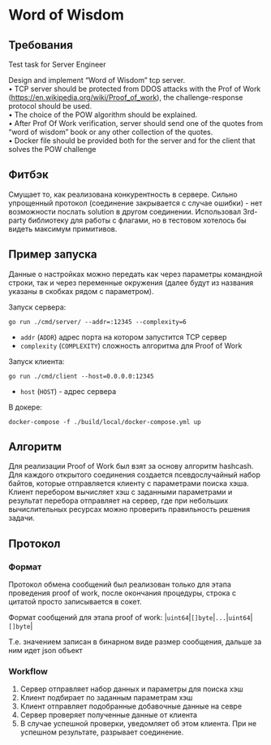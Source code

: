 # Word of Wisdom

## Требования

Test task for Server Engineer

Design and implement “Word of Wisdom” tcp server.  
• TCP server should be protected from DDOS attacks with the Prof of Work (https://en.wikipedia.org/wiki/Proof_of_work),
the challenge-response protocol should be used.  
• The choice of the POW algorithm should be explained.  
• After Prof Of Work verification, server should send one of the quotes from “word of wisdom” book or any other
collection of the quotes.  
• Docker file should be provided both for the server and for the client that solves the POW challenge

## Фитбэк
Смущает то, как реализована конкурентность в сервере. Сильно упрощенный протокол (соединение закрывается с случае ошибки) - нет возможности послать solution в другом соединении. Использовал 3rd-party библиотеку для работы с флагами, но в тестовом хотелось бы видеть максимум примитивов.

## Пример запуска

Данные о настройках можно передать как через параметры командной строки,
так и через переменные окружения (далее будут из названия указаны в скобках рядом с параметром).

Запуск сервера:

```
go run ./cmd/server/ --addr=:12345 --complexity=6
```

- `addr` (`ADDR`) адрес порта на котором запустится TCP сервер
- `complexity` (`COMPLEXITY`) сложность алгоритма для Proof of Work

Запуск клиента:

```
go run ./cmd/client --host=0.0.0.0:12345
```

- `host` (`HOST`) - адрес сервера

В докере:

```
docker-compose -f ./build/local/docker-compose.yml up  
```

## Алгоритм

Для реализации Proof of Work был взят за основу алгоритм hashcash. 
Для каждого открытого соединения создается псевдослучайный набор байтов, 
которые отправляется клиенту с параметрами поиска хэша. Клиент перебором 
вычисляет хэш с заданными параметрами и результат перебора отправляет на сервер, 
где при небольших вычислительных ресурсах можно проверить правильность решения задачи.

## Протокол

### Формат
Протокол обмена сообщений был реализован только для этапа проведения proof of work, 
после окончания процедуры, строка с цитатой просто записывается в сокет.

Формат сообщений для этапа proof of work:
|`uint64`|`[]byte`|`...`|`uint64`|`[]byte`|


Т.е. значением записан в бинарном виде размер сообщения, дальше за ним идет json объект 

### Workflow

1. Сервер отправляет набор данных и параметры для поиска хэш
2. Клиент подбирает по заданным параметрам хэш
3. Клиент отправляет подобранные добавочные данные на севре
4. Сервер проверяет полученные данные от клиента
5. В случае успешной проверки, уведомляет об этом клиента. При не успешном результате, разрывает соединение.
